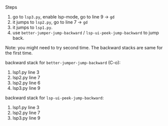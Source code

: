 Steps
1. go to `lsp3.py`, enable lsp-mode, go to line 9 -> `gd`
2. it jumps to `lsp2.py`, go to line 7 -> `gd`
3. it jumps to `lsp1.py`.
4. use `better-jumper-jump-backward` / `lsp-ui-peek-jump-backward` to jump back.

Note: you might need to try second time. The backward stacks are same for the first time.

backward stack for `better-jumper-jump-backward` (C-o):
1. lsp1.py line 3
2. lsp2.py line 7
3. lsp2.py line 6
4. lsp3.py line 9

backward stack for `lsp-ui-peek-jump-backward`:
1. lsp1.py line 3
2. lsp2.py line 7
4. lsp3.py line 9
